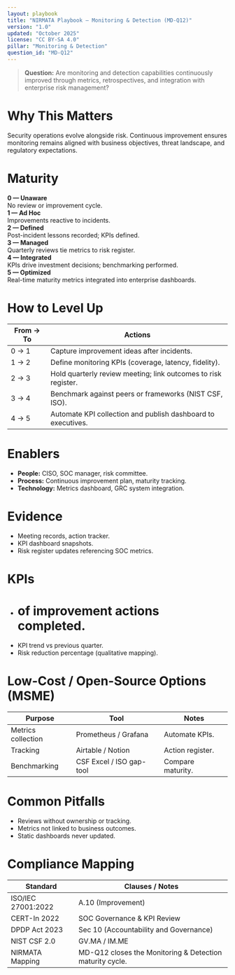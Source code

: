 ```yaml
---
layout: playbook
title: "NIRMATA Playbook — Monitoring & Detection (MD-Q12)"
version: "1.0"
updated: "October 2025"
license: "CC BY-SA 4.0"
pillar: "Monitoring & Detection"
question_id: "MD-Q12"
---
```


> **Question:** Are monitoring and detection capabilities continuously improved through metrics, retrospectives, and integration with enterprise risk management?

# Why This Matters
Security operations evolve alongside risk. Continuous improvement ensures monitoring remains aligned with business objectives, threat landscape, and regulatory expectations.

# Maturity
<div class="levels-grid">
  <div class="level level-0"><strong>0 — Unaware</strong><br>No review or improvement cycle. </div>
  <div class="level level-1"><strong>1 — Ad Hoc</strong><br>Improvements reactive to incidents. </div>
  <div class="level level-2"><strong>2 — Defined</strong><br>Post-incident lessons recorded; KPIs defined. </div>
  <div class="level level-3"><strong>3 — Managed</strong><br>Quarterly reviews tie metrics to risk register. </div>
  <div class="level level-4"><strong>4 — Integrated</strong><br>KPIs drive investment decisions; benchmarking performed. </div>
  <div class="level level-5"><strong>5 — Optimized</strong><br>Real-time maturity metrics integrated into enterprise dashboards. </div>
</div>

# How to Level Up

| From → To | Actions |
|---|---|
|0 → 1|Capture improvement ideas after incidents.|
|1 → 2|Define monitoring KPIs (coverage, latency, fidelity).|
|2 → 3|Hold quarterly review meeting; link outcomes to risk register.|
|3 → 4|Benchmark against peers or frameworks (NIST CSF, ISO).|
|4 → 5|Automate KPI collection and publish dashboard to executives. |

# Enablers
- **People:** CISO, SOC manager, risk committee.  
- **Process:** Continuous improvement plan, maturity tracking.  
- **Technology:** Metrics dashboard, GRC system integration.

# Evidence
- Meeting records, action tracker.  
- KPI dashboard snapshots.  
- Risk register updates referencing SOC metrics.

# KPIs
- # of improvement actions completed.  
- KPI trend vs previous quarter.  
- Risk reduction percentage (qualitative mapping).

# Low-Cost / Open-Source Options (MSME)

| Purpose | Tool | Notes |
|---|---|---|
|Metrics collection|Prometheus / Grafana|Automate KPIs.|
|Tracking|Airtable / Notion|Action register.|
|Benchmarking|CSF Excel / ISO gap-tool|Compare maturity. |

# Common Pitfalls
- Reviews without ownership or tracking.  
- Metrics not linked to business outcomes.  
- Static dashboards never updated.

# Compliance Mapping

| Standard | Clauses / Notes |
|---|---|
|ISO/IEC 27001:2022|A.10 (Improvement)|
|CERT-In 2022|SOC Governance & KPI Review|
|DPDP Act 2023|Sec 10 (Accountability and Governance)|
|NIST CSF 2.0|GV.MA / IM.ME|
|NIRMATA Mapping|MD-Q12 closes the Monitoring & Detection maturity cycle.|

